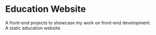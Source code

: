 # Education Website

A front-end projects to showcase my work on front-end development. <br>
A static education website.
